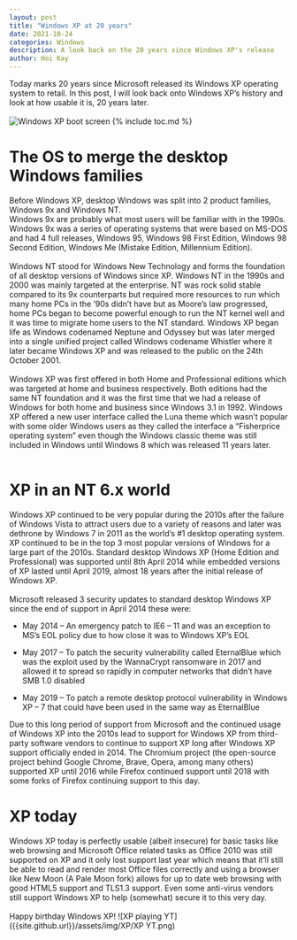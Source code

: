 ```yaml
---
layout: post
title: "Windows XP at 20 years"
date: 2021-10-24
categories: Windows
description: A look back on the 20 years since Windows XP's release
author: Hoi Kay
---
```

Today marks 20 years since Microsoft released its Windows XP operating system to retail. In this post, I will look back onto Windows XP’s history and look at how usable it is, 20 years later. <br>
<br>
![Windows XP boot screen]({{site.github.url}}/assets/img/XP/XPBoot.png)
{% include toc.md %}
<br>

# The OS to merge the desktop Windows families
Before Windows XP, desktop Windows was split into 2 product families, Windows 9x and Windows NT. <br>
Windows 9x are probably what most users will be familiar with in the 1990s. Windows 9x was a series of operating systems that were based on MS-DOS and had 4 full releases, Windows 95, Windows 98 First Edition, Windows 98 Second Edition, Windows Me (Mistake Edition, Millennium Edition). <br>
<br>
Windows NT stood for Windows New Technology and forms the foundation of all desktop versions of Windows since XP. Windows NT in the 1990s and 2000 was mainly targeted at the enterprise. NT was rock solid stable compared to its 9x counterparts but required more resources to run which many home PCs in the ’90s didn’t have but as Moore’s law progressed, home PCs began to become powerful enough to run the NT kernel well and it was time to migrate home users to the NT standard.
Windows XP began life as Windows codenamed Neptune and Odyssey but was later merged into a single unified project called Windows codename Whistler where it later became Windows XP and was released to the public on the 24th October 2001. <br>
<br>
Windows XP was first offered in both Home and Professional editions which was targeted at home and business respectively. Both editions had the same NT foundation and it was the first time that we had a release of Windows for both home and business since Windows 3.1 in 1992. Windows XP offered a new user interface called the Luna theme which wasn’t popular with some older Windows users as they called the interface a “Fisherprice operating system” even though the Windows classic theme was still included in Windows until Windows 8 which was released 11 years later. <br>
<br>

# XP in an NT 6.x world
Windows XP continued to be very popular during the 2010s after the failure of Windows Vista to attract users due to a variety of reasons and later was dethrone by Windows 7 in 2011 as the world’s #1 desktop operating system. XP continued to be in the top 3 most popular versions of Windows for a large part of the 2010s. Standard desktop Windows XP (Home Edition and Professional) was supported until 8th April 2014 while embedded versions of XP lasted until April 2019, almost 18 years after the initial release of Windows XP. <br>
<br>
Microsoft released 3 security updates to standard desktop Windows XP since the end of support in April 2014 these were: <br>

*	May 2014 – An emergency patch to IE6 – 11 and was an exception to MS’s EOL policy due to how close it was to Windows XP’s EOL

*	May 2017 – To patch the security vulnerability called EternalBlue which was the exploit used by the WannaCrypt ransomware in 2017 and allowed it to spread so rapidly in computer networks that didn’t have SMB 1.0 disabled
*	May 2019 – To patch a remote desktop protocol vulnerability in Windows XP – 7 that could have been used in the same way as EternalBlue

Due to this long period of support from Microsoft and the continued usage of Windows XP into the 2010s lead to support for Windows XP from third-party software vendors to continue to support XP long after Windows XP support officially ended in 2014. The Chromium project (the open-source project behind Google Chrome, Brave, Opera, among many others) supported XP until 2016 while Firefox continued support until 2018 with some forks of Firefox continuing support to this day.
<br>

# XP today

Windows XP today is perfectly usable (albeit insecure) for basic tasks like web browsing and Microsoft Office related tasks as Office 2010 was still supported on XP and it only lost support last year which means that it’ll still be able to read and render most Office files correctly and using a browser like New Moon (A Pale Moon fork) allows for up to date web browsing with good HTML5 support and TLS1.3 support. Even some anti-virus vendors still support Windows XP to help (somewhat) secure it to this very day. <br>
<br>
Happy birthday Windows XP!
![XP playing YT]({{site.github.url}}/assets/img/XP/XP YT.png)